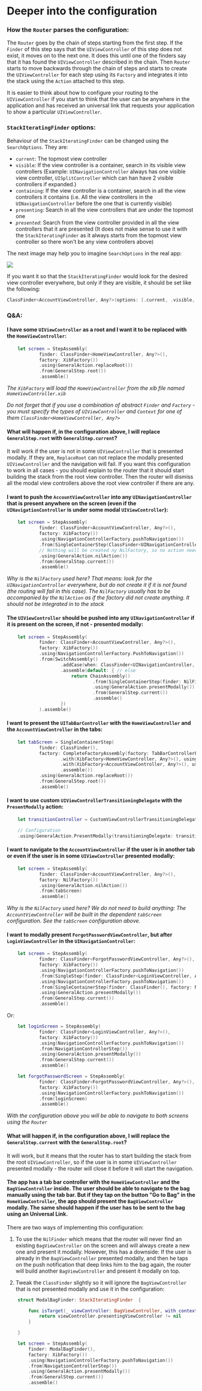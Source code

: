 # Deeper into the configuration

### How the `Router` parses the configuration:

The `Router` goes by the chain of steps starting from the first step. If the `Finder` of this step says that the `UIViewController` of this step does not exist, it moves on to the next one. It does this until one of the finders say that it has found the `UIViewController` described in the chain. Then `Router` starts to move backwards through the chain of steps and starts to create the `UIViewController` for each step using its `Factory` and integrates it into the stack using the `Action` attached to this step.

It is easier to think about how to configure your routing to the `UIViewController` if you start to think that the user can be anywhere in the application and has received an universal link that requests your application to show a particular `UIViewController`.

### `StackIteratingFinder` options:

Behaviour of the `StackIteratingFinder` can be changed using the `SearchOptions`. They are:

- `current`: The topmost view controller
- `visible`: If the view controller is a container, search in its visible view controllers (Example: `UINavigationController` always has one visible view controller, `UISplitController` which can han have 2 visible controllers if expanded.)
- `containing`: If the view controller is a container, search in all the view controllers it contains (i.e. All the view controllers in the `UINavigationController` before the one that is currently visible)
- `presenting`: Search in all the view controllers that are under the topmost one
- *`presented`*: Search from the view controller provided in all the view controllers that it are presented (It does not make sense to use it with the `StackIteratingFinder` as it always starts from the topmost view controller so there won't be any view controllers above)

The next image may help you to imagine `SearchOptions` in the real app:

![](https://habrastorage.org/webt/4j/pn/p5/4jpnp5peadzdj-cbk0tlfusbwxe.png)

If you want it so that the `StackIteratingFinder` would look for the desired view controller everywhere, but only if they are visible, it should be set like the following:

```swift
ClassFinder<AccountViewController, Any?>(options: [.current, .visible, .presenting])
```

### Q&A:

#### I have some `UIViewController` as a root and I want it to be replaced with the `HomeViewController`:

```swift
    let screen = StepAssembly(
            finder: ClassFinder<HomeViewController, Any?>(),
            factory: XibFactory())
            .using(GeneralAction.replaceRoot())
            .from(GeneralStep.root())
            .assemble()

```
*The `XibFactory` will load the `HomeViewController` from the xib file named `HomeViewController.xib`*

*Do not forget that if you use a combination of abstract `Finder` and `Factory` - you must specify the types of `UIViewController` and `Context` for one of them `ClassFinder<HomeViewController, Any?>`*

#### What will happen if, in the configuration above, I will replace `GeneralStep.root` with `GeneralStep.current`?

It will work if the user is not in some `UIViewController` that is presented modally. If they are, `ReplaceRoot` can not replace the modally presented `UIViewController` and the navigation will fail. If you want this configuration to work in all cases - you should explain to the router that it should start building the stack from the root view controller. Then the router will dismiss all the modal view controllers above the root view controller if there are any.

#### I want to push the `AccountViewController` into any `UINavigationController` that is present anywhere on the screen (even if the `UINavigationController` is under some modal `UIViewController`):

```swift
    let screen = StepAssembly(
            finder: ClassFinder<AccountViewController, Any?>(),
            factory: XibFactory())
            .using(NavigationControllerFactory.pushToNavigation())
            .from(SingleContainerStep(ClassFinder<UINavigationController, Any?>(), NilFactory()))
            // Nothing will be created ny NilFactory, so no action needed.
            .using(GeneralAction.nilAction())
            .from(GeneralStep.current())
            .assemble()

```

*Why is the `NilFactory` used here? That means: look for the `UINavigationController` everywhere, but do not create it if it is not found (the routing will fail in this case). The `NilFactory` usually has to be accompanied by the `NilAction` as if the factory did not create anything. It should not be integrated in to the stack*

#### The `UIViewController` should be pushed into any `UINavigationController` if it is present on the screen, if not - presented modally:

```swift
    let screen = StepAssembly(
            finder: ClassFinder<AccountViewController, Any?>(),
            factory: XibFactory())
            .using(NavigationControllerFactory.PushToNavigation())
            .from(SwitchAssembly()
                    .addCase(when: ClassFinder<UINavigationController, Any?>(options: .visible)) // If found - just push in to it
                    .assemble(default: { // else
                        return ChainAssembly()
                                .from(SingleContainerStep(finder: NilFinder(), factory: NavigationControllerFactory())) //
                                .using(GeneralAction.presentModally())
                                .from(GeneralStep.current())
                                .assemble()
                    })
            ).assemble()
```

#### I want to present the `UITabBarController` with the `HomeViewController` and the `AccountViewController` in the tabs:

```swift
    let tabScreen = SingleContainerStep(
            finder: ClassFinder(),
            factory: CompleteFactoryAssembly(factory: TabBarControllerFactory())
                    .with(XibFactory<HomeViewController, Any?>(), using: TabBarControllerFactory.AddTab())
                    .with(XibFactory<AccountViewController, Any?>(), using: TabBarControllerFactory.AddTab())
                    .assemble())
            .using(GeneralAction.replaceRoot())
            .from(GeneralStep.root())
            .assemble()
```

#### I want to use custom `UIViewControllerTransitioningDelegate` with the `PresentModally` action:

```swift
    let transitionController = CustomViewControllerTransitioningDelegate()

    // Configuration
    .using(GeneralAction.PresentModally(transitioningDelegate: transitionController))
```

#### I want to navigate to the `AccountViewController` if the user is in another tab or even if the user is in some `UIViewController` presented modally:

```swift
    let screen = StepAssembly(
            finder: ClassFinder<AccountViewController, Any?>(),
            factory: NilFactory())
            .using(GeneralAction.nilAction())
            .from(tabScreen)
            .assemble()
```

*Why is the `NilFactory` used here? We do not need to build anything: The `AccountViewController` will be built in the dependent `tabScreen` configuration. See the `tabScreen` configuration above.*

#### I want to modally present `ForgotPasswordViewController`, but after `LoginViewController` in the `UINavigationController`:

```swift
    let screen = StepAssembly(
            finder: ClassFinder<ForgotPasswordViewController, Any?>(),
            factory: XibFactory())
            .using(NavigationControllerFactory.pushToNavigation())
            .from(SingleStep(finder: ClassFinder<LoginViewController, Any?>, factory: XibFactory()))
            .using(NavigationControllerFactory.pushToNavigation())
            .from(SingleContainerStep(finder: ClassFinder(), factory: NavigationControllerFactory()))
            .using(GeneralAction.presentModally())
            .from(GeneralStep.current())
            .assemble()
```
Or:
```swift
    let loginScreen = StepAssembly(
            finder: ClassFinder<LoginViewController, Any?>(),
            factory: XibFactory())
            .using(NavigationControllerFactory.pushToNavigation())
            .from(NavigationControllerStep())
            .using(GeneralAction.presentModally())
            .from(GeneralStep.current())
            .assemble()

    let forgotPasswordScreen = StepAssembly(
            finder: ClassFinder<ForgotPasswordViewController, Any?>(),
            factory: XibFactory())
            .using(NavigationControllerFactory.pushToNavigation())
            .from(loginScreen)
            .assemble()

```
*With the configuration above you will be able to navigate to both screens using the `Router`*

#### What will happen if, in the configuration above, I will replace the `GeneralStep.current` with the `GeneralStep.root`?

It will work, but it means that the router has to start building the stack from the root `UIViewController`, so if the user is in some `UIViewController` presented modally - the router will close it before it will start the navigation.

#### The app has a tab bar controller with the `HomeViewController` and the `BagViewController` inside. The user should be able to navigate to the bag manually using the tab bar. But if they tap on the button "Go to Bag" in the `HomeViewController`, the app should present the `BagViewController` modally. The same should happen if the user has to be sent to the bag using an Universal Link.

There are two ways of implementing this configuration:

1. To use the `NilFinder` which means that the router will never find an existing `BagViewController` on the screen and will always create a new one and present it modally. However, this has a downside: If the user is already in the `BagViewController` presented modally, and then he taps on the push notification that deep links him to the bag again, the router will build another `BagViewController` and present it modally on top.

2. Tweak the `ClassFinder` slightly so it will ignore the `BagViewController` that is not presented modally and use it in the configuration:

```swift
    struct ModalBagFinder: StackIteratingFinder  {

        func isTarget(_ viewController: BagViewController, with context: Any?) -> Bool {
            return viewController.presentingViewController != nil
        }

    }

    let screen = StepAssembly(
        finder: ModalBagFinder(),
        factory: XibFactory())
        .using(NavigationControllerFactory.pushToNavigation())
        .from(NavigationControllerStep())
        .using(GeneralAction.presentModally())
        .from(GeneralStep.current())
        .assemble()

```
 
